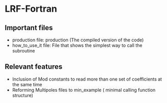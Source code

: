 # LRF-Fortran

## Important files
* production file:     production (The compiled version of the code)
* how_to_use_it file:  File that shows the simplest way to call the subroutine

## Relevant features
* Inclusion of Mod constants to read more than one set of coefficients at the same time
* Reforming Multipoles files to min_example ( minimal calling function structure)
